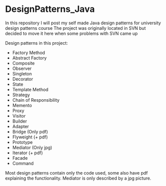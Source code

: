 # DesignPatterns_Java
In this repository I will post my self made Java design patterns for university design patterns course
The project was originally located in SVN but decided to move it here when some problems with SVN came up

Design patterns in this project:
- Factory Method
- Abstract Factory
- Composite
- Observer
- Singleton
- Decorator
- State
- Template Method
- Strategy
- Chain of Responsibility
- Memento
- Proxy
- Visitor
- Builder
- Adapter
- Bridge (Only pdf)
- Flyweight (+ pdf)
- Prototype
- Mediator (Only jpg)
- Iterator (+ pdf)
- Facade
- Command

Most design patterns contain only the code used, some also have pdf explaining the functionality.
Mediator is only described by a jpg picture.
